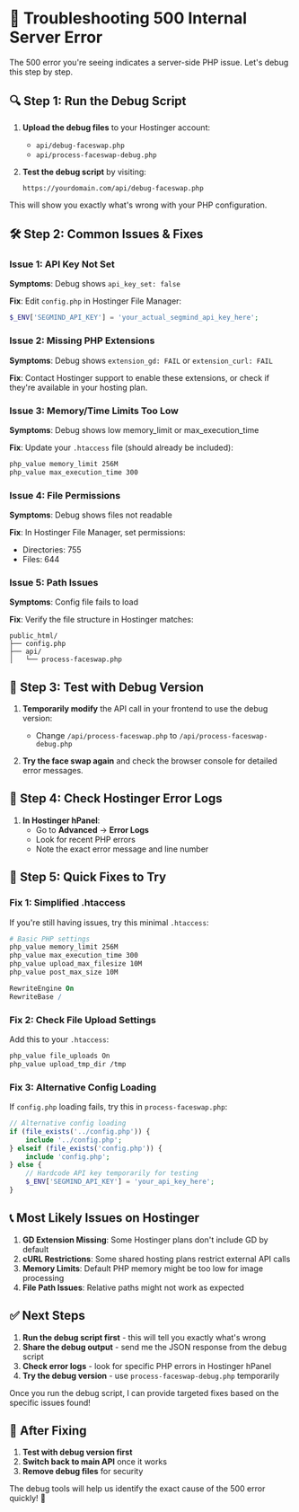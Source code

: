 # 🚨 Troubleshooting 500 Internal Server Error

The 500 error you're seeing indicates a server-side PHP issue. Let's debug this step by step.

## 🔍 Step 1: Run the Debug Script

1. **Upload the debug files** to your Hostinger account:
   - `api/debug-faceswap.php`
   - `api/process-faceswap-debug.php`

2. **Test the debug script** by visiting:
   ```
   https://yourdomain.com/api/debug-faceswap.php
   ```

This will show you exactly what's wrong with your PHP configuration.

## 🛠️ Step 2: Common Issues & Fixes

### Issue 1: API Key Not Set
**Symptoms**: Debug shows `api_key_set: false`

**Fix**: Edit `config.php` in Hostinger File Manager:
```php
$_ENV['SEGMIND_API_KEY'] = 'your_actual_segmind_api_key_here';
```

### Issue 2: Missing PHP Extensions
**Symptoms**: Debug shows `extension_gd: FAIL` or `extension_curl: FAIL`

**Fix**: Contact Hostinger support to enable these extensions, or check if they're available in your hosting plan.

### Issue 3: Memory/Time Limits Too Low
**Symptoms**: Debug shows low memory_limit or max_execution_time

**Fix**: Update your `.htaccess` file (should already be included):
```apache
php_value memory_limit 256M
php_value max_execution_time 300
```

### Issue 4: File Permissions
**Symptoms**: Debug shows files not readable

**Fix**: In Hostinger File Manager, set permissions:
- Directories: 755
- Files: 644

### Issue 5: Path Issues
**Symptoms**: Config file fails to load

**Fix**: Verify the file structure in Hostinger matches:
```
public_html/
├── config.php
├── api/
│   └── process-faceswap.php
```

## 🧪 Step 3: Test with Debug Version

1. **Temporarily modify** the API call in your frontend to use the debug version:
   - Change `/api/process-faceswap.php` to `/api/process-faceswap-debug.php`

2. **Try the face swap again** and check the browser console for detailed error messages.

## 🔧 Step 4: Check Hostinger Error Logs

1. **In Hostinger hPanel**:
   - Go to **Advanced** → **Error Logs**
   - Look for recent PHP errors
   - Note the exact error message and line number

## 🚀 Step 5: Quick Fixes to Try

### Fix 1: Simplified .htaccess
If you're still having issues, try this minimal `.htaccess`:

```apache
# Basic PHP settings
php_value memory_limit 256M
php_value max_execution_time 300
php_value upload_max_filesize 10M
php_value post_max_size 10M

RewriteEngine On
RewriteBase /
```

### Fix 2: Check File Upload Settings
Add this to your `.htaccess`:

```apache
php_value file_uploads On
php_value upload_tmp_dir /tmp
```

### Fix 3: Alternative Config Loading
If `config.php` loading fails, try this in `process-faceswap.php`:

```php
// Alternative config loading
if (file_exists('../config.php')) {
    include '../config.php';
} elseif (file_exists('config.php')) {
    include 'config.php';
} else {
    // Hardcode API key temporarily for testing
    $_ENV['SEGMIND_API_KEY'] = 'your_api_key_here';
}
```

## 📞 Most Likely Issues on Hostinger

1. **GD Extension Missing**: Some Hostinger plans don't include GD by default
2. **cURL Restrictions**: Some shared hosting plans restrict external API calls
3. **Memory Limits**: Default PHP memory might be too low for image processing
4. **File Path Issues**: Relative paths might not work as expected

## ✅ Next Steps

1. **Run the debug script first** - this will tell you exactly what's wrong
2. **Share the debug output** - send me the JSON response from the debug script
3. **Check error logs** - look for specific PHP errors in Hostinger hPanel
4. **Try the debug version** - use `process-faceswap-debug.php` temporarily

Once you run the debug script, I can provide targeted fixes based on the specific issues found!

## 🔄 After Fixing

1. **Test with debug version first**
2. **Switch back to main API** once it works
3. **Remove debug files** for security

The debug tools will help us identify the exact cause of the 500 error quickly! 🚀 